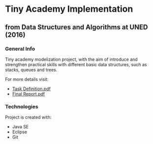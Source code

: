 # Tiny Academy Implementation
## from Data Structures and Algorithms at UNED (2016)

### General Info

Tiny academy modelization project, with the aim of introduce and strengthen practical skills with different basic data structures, such as stacks, queues and trees.

For more details visit:
- [Task Definition.pdf](https://github.com/misrraimsp/tinyAcademy/blob/master/Task%20Definition.pdf)
- [Final Report.pdf](https://github.com/misrraimsp/tinyAcademy/blob/master/Final%20Report.pdf)

### Technologies
Project is created with:
* Java SE
* Eclipse
* Git
	

